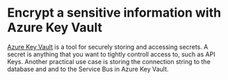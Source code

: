 # Encrypt a sensitive information with Azure Key Vault

[Azure Key Vault](https://docs.microsoft.com/en-gb/azure/key-vault/general/basic-concepts) is a tool for securely storing and accessing secrets. A secret is anything that you want to tightly controll access to, such as API Keys. Another practical use case is storing the connection string to the database and and to the Service Bus in Azure Key Vault. 



